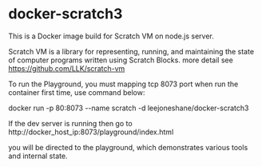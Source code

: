 # docker-scratch3

This is a Docker image build for Scratch VM on node.js server.

Scratch VM is a library for representing, running, and maintaining the state of computer programs written using Scratch Blocks.
more detail see https://github.com/LLK/scratch-vm

To run the Playground, you must mapping tcp 8073 port when run the container first time, use command below:

docker run -p 80:8073 --name scratch -d leejoneshane/docker-scratch3

If the dev server is running then go to http://docker_host_ip:8073/playground/index.html

you will be directed to the playground, which demonstrates various tools and internal state.
